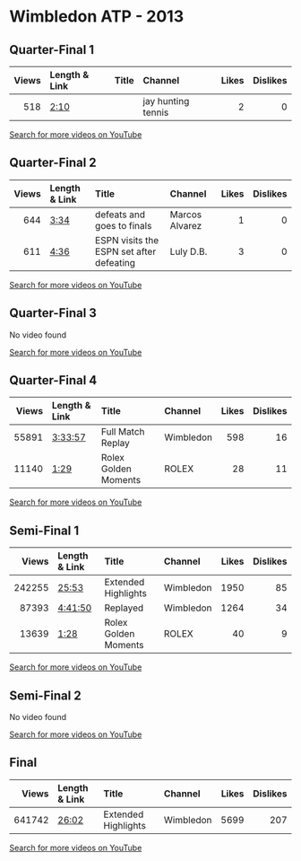 
# Wimbledon ATP - 2013

## Quarter-Final 1
|   Views | Length & Link                                       | Title   | Channel            |   Likes |   Dislikes |
|--------:|:----------------------------------------------------|:--------|:-------------------|--------:|-----------:|
|     518 | [2:10](https://www.youtube.com/watch?v=pfNRdIzh-OA) |         | jay hunting tennis |       2 |          0 |

[Search for more videos on YouTube](https://www.youtube.com/results?search_query=%22wimbledon%22+%22Djokovic%22+%22Berdych%22+%222013%22+%22highlights%22)     

## Quarter-Final 2
|   Views | Length & Link                                       | Title                                          | Channel        |   Likes |   Dislikes |
|--------:|:----------------------------------------------------|:-----------------------------------------------|:---------------|--------:|-----------:|
|     644 | [3:34](https://www.youtube.com/watch?v=HbEcMFXVtm4) | defeats   and goes to  finals                  | Marcos Alvarez |       1 |          0 |
|     611 | [4:36](https://www.youtube.com/watch?v=4ShDxkARccI) | ESPN       visits the ESPN set after defeating | Luly D.B.      |       3 |          0 |

[Search for more videos on YouTube](https://www.youtube.com/results?search_query=%22wimbledon%22+%22Potro%22+%22Ferrer%22+%222013%22+%22highlights%22)     

## Quarter-Final 3
No video found

[Search for more videos on YouTube](https://www.youtube.com/results?search_query=%22wimbledon%22+%22Janowicz%22+%22Kubot%22+%222013%22+%22highlights%22)     

## Quarter-Final 4
|   Views | Length & Link                                          | Title                 | Channel   |   Likes |   Dislikes |
|--------:|:-------------------------------------------------------|:----------------------|:----------|--------:|-----------:|
|   55891 | [3:33:57](https://www.youtube.com/watch?v=P-2LC-av4xU) | Full Match Replay     | Wimbledon |     598 |         16 |
|   11140 | [1:29](https://www.youtube.com/watch?v=_PWMeBXNctc)    | Rolex  Golden Moments | ROLEX     |      28 |         11 |

[Search for more videos on YouTube](https://www.youtube.com/results?search_query=%22wimbledon%22+%22Murray%22+%22Verdasco%22+%222013%22+%22highlights%22)     

## Semi-Final 1
|   Views | Length & Link                                          | Title                 | Channel   |   Likes |   Dislikes |
|--------:|:-------------------------------------------------------|:----------------------|:----------|--------:|-----------:|
|  242255 | [25:53](https://www.youtube.com/watch?v=qjKz7F7Q-ak)   | Extended Highlights   | Wimbledon |    1950 |         85 |
|   87393 | [4:41:50](https://www.youtube.com/watch?v=qLEim--2L6M) | Replayed              | Wimbledon |    1264 |         34 |
|   13639 | [1:28](https://www.youtube.com/watch?v=qGS2axL9QH0)    | Rolex  Golden Moments | ROLEX     |      40 |          9 |

[Search for more videos on YouTube](https://www.youtube.com/results?search_query=%22wimbledon%22+%22Djokovic%22+%22Potro%22+%222013%22+%22highlights%22)     

## Semi-Final 2
No video found

[Search for more videos on YouTube](https://www.youtube.com/results?search_query=%22wimbledon%22+%22Murray%22+%22Janowicz%22+%222013%22+%22highlights%22)     

## Final
|   Views | Length & Link                                        | Title               | Channel   |   Likes |   Dislikes |
|--------:|:-----------------------------------------------------|:--------------------|:----------|--------:|-----------:|
|  641742 | [26:02](https://www.youtube.com/watch?v=zD162uH4i8U) | Extended Highlights | Wimbledon |    5699 |        207 |

[Search for more videos on YouTube](https://www.youtube.com/results?search_query=%22wimbledon%22+%22Murray%22+%22Djokovic%22+%222013%22+%22highlights%22)     
